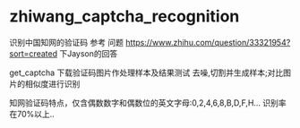 # zhiwang_captcha_recognition
识别中国知网的验证码
参考 问题 https://www.zhihu.com/question/33321954?sort=created 下Jayson的回答

get_captcha 下载验证码图片作处理样本及结果测试
去噪,切割并生成样本;对比图片的相似度进行识别

知网验证码特点，仅含偶数数字和偶数位的英文字母:0,2,4,6,8,B,D,F,H...
识别率在70%以上..
